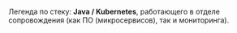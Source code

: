 Легенда по стеку: **Java / Kubernetes**, работающего в отделе сопровождения (как ПО (микросервисов), так и мониторинга).

